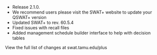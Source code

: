 * Release 2.1.0.
* We recommend users please visit the SWAT+ website to update your QSWAT+ version
* Updated SWAT+ to rev. 60.5.4
* Fixed issues with recall files
* Added management schedule builder interface to help with decision tables

View the full list of changes at swat.tamu.edu/plus